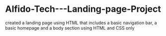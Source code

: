 # Alfido-Tech---Landing-page-Project
created a landing page using HTML that includes a basic navigation bar, a basic homepage and a body section using HTML and CSS only
